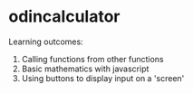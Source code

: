 # odincalculator
Learning outcomes:
  1. Calling functions from other functions
  2. Basic mathematics with javascript
  3. Using buttons to display input on a 'screen'

